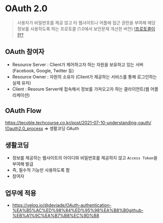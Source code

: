 # OAuth 2.0
 > 사용자가 비밀번호를 제공 않고 타 웹사이트나 어플에 접근 권한을 부여해 해당 정보를 사용하도록 하는 프로토콜
   (1.0에서 보안문제 개선한 버전)
   [!프로토콜이란?](./%ED%94%84%EB%A1%9C%ED%86%A0%EC%BD%9C.md)

## OAuth 참여자
  - Resource Server : Client가 제어하고자 하는 자원을 보유하고 있는 서버
    (Facebook, Google, Twitter 등)
  - Resource Owner : 자원의 소유자
    (Client가 제공하는 서비스를 통해 로그인하는 실제 유저)
  - Client : Resoure Server에 접속해서 정보를 가져오고자 하는 클라이언트(웹 어플리케이션)

## OAuth Flow
  https://tecoble.techcourse.co.kr/post/2021-07-10-understanding-oauth/
  [!Oauth2.0_process](./README_images/oauth2.0-process.png)
  => 셍활코딩 OAuth 

## 생활코딩
  - 정보를 제공하는 웹사이트의 아이디와 비밀번호를 제공하지 않고 `Access Token`을 부여해 발급
  - 즉, 필수적 기능만 사용하도록 함
  - 참여자

## 업무에 적용
  - https://velog.io/@devjade/OAuth-authentication-%EA%B5%AC%ED%98%84%ED%95%98%EA%B8%B0github-%EB%A1%9C%EA%B7%B8%EC%9D%B8
